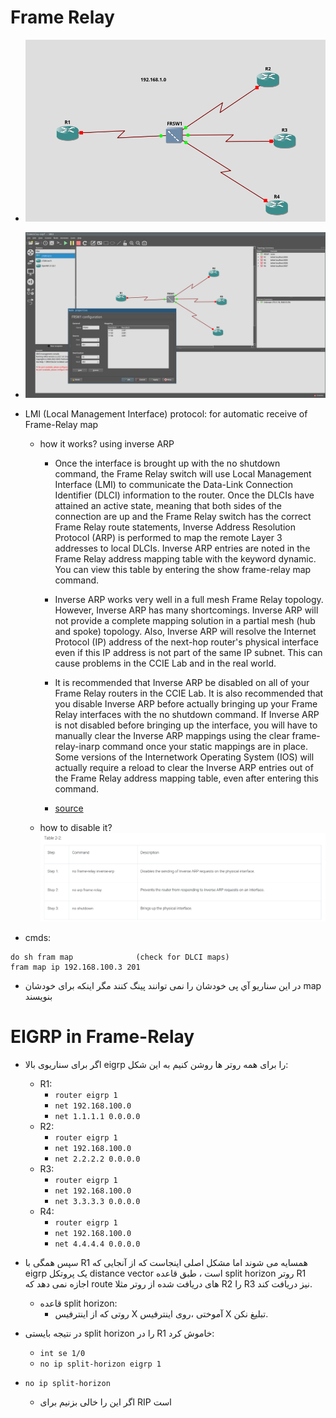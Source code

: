 # Frame Relay
- ![](../_resources/swappy-20220711-064056.png)

- ![](../_resources/swappy-20220711-064022.png)

- LMI (Local Management Interface) protocol: for automatic receive of Frame-Relay map 
	+ how it works? using inverse ARP
		* Once the interface is brought up with the no shutdown command, the Frame Relay switch will use Local Management Interface (LMI) to communicate the Data-Link Connection Identifier (DLCI) information to the router. Once the DLCIs have attained an active state, meaning that both sides of the connection are up and the Frame Relay switch has the correct Frame Relay route statements, Inverse Address Resolution Protocol (ARP) is performed to map the remote Layer 3 addresses to local DLCIs. Inverse ARP entries are noted in the Frame Relay address mapping table with the keyword dynamic. You can view this table by entering the show frame-relay map command.
		* Inverse ARP works very well in a full mesh Frame Relay topology. However, Inverse ARP has many shortcomings. Inverse ARP will not provide a complete mapping solution in a partial mesh (hub and spoke) topology. Also, Inverse ARP will resolve the Internet Protocol (IP) address of the next-hop router's physical interface even if this IP address is not part of the same IP subnet. This can cause problems in the CCIE Lab and in the real world.

		* It is recommended that Inverse ARP be disabled on all of your Frame Relay routers in the CCIE Lab. It is also recommended that you disable Inverse ARP before actually bringing up your Frame Relay interfaces with the no shutdown command. If Inverse ARP is not disabled before bringing up the interface, you will have to manually clear the Inverse ARP mappings using the clear frame-relay-inarp command once your static mappings are in place. Some versions of the Internetwork Operating System (IOS) will actually require a reload to clear the Inverse ARP entries out of the Frame Relay address mapping table, even after entering this command.
		* [source](https://www.ccexpert.us/ccie-2/inverse-arp-should-be-disabled-before-bringing-up-the-frame-relay-interface.html)
	+ how to disable it?
	![](../_resources/swappy-20220711-035802.png)

- cmds:
```
do sh fram map				(check for DLCI maps)
fram map ip 192.168.100.3 201
```


- در این سناریو آي پی خودشان را نمی توانند پینگ کنند مگر اینکه برای خودشان map بنویسند

# EIGRP in Frame-Relay
- اگر برای سناریوی بالا eigrp را برای همه روتر ها روشن کنیم به این شکل:

	+ R1:
		* `router eigrp 1`
		* `net 192.168.100.0`
		* `net 1.1.1.1 0.0.0.0`
	+ R2:
		* `router eigrp 1`
		* `net 192.168.100.0`
		* `net 2.2.2.2 0.0.0.0`
	+ R3:
		* `router eigrp 1`
		* `net 192.168.100.0`
		* `net 3.3.3.3 0.0.0.0`
	+ R4:
		* `router eigrp 1`
		* `net 192.168.100.0`
		* `net 4.4.4.4 0.0.0.0`

- سپس همگی با R1 همسایه می شوند اما مشکل اصلی اینجاست که از آنجایی که eigrp یک پروتکل distance vector است ، طبق قاعده split horizon روتر R1 اجازه نمی دهد که route های دریافت شده از روتر مثلا R2 را R3 نیز دریافت کند.
	+ قاعده split horizon:
		* روتی که از اینترفیس X آموختی ،روی اینترفیس X تبلیغ نکن.

- در نتیجه بایستی split horizon را در R1 خاموش کرد:
	- `int se 1/0`
	- `no ip split-horizon eigrp 1`
- `no ip split-horizon` 
	- اگر این را خالی بزنیم برای RIP است